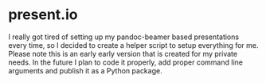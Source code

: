 # present.io

I really got tired of setting up my pandoc-beamer based presentations every time,
so I decided to create a helper script to setup everything for me. Please note
this is an early early version that is created for my private needs. In the future
I plan to code it properly, add proper command line arguments and publish it as
a Python package.
